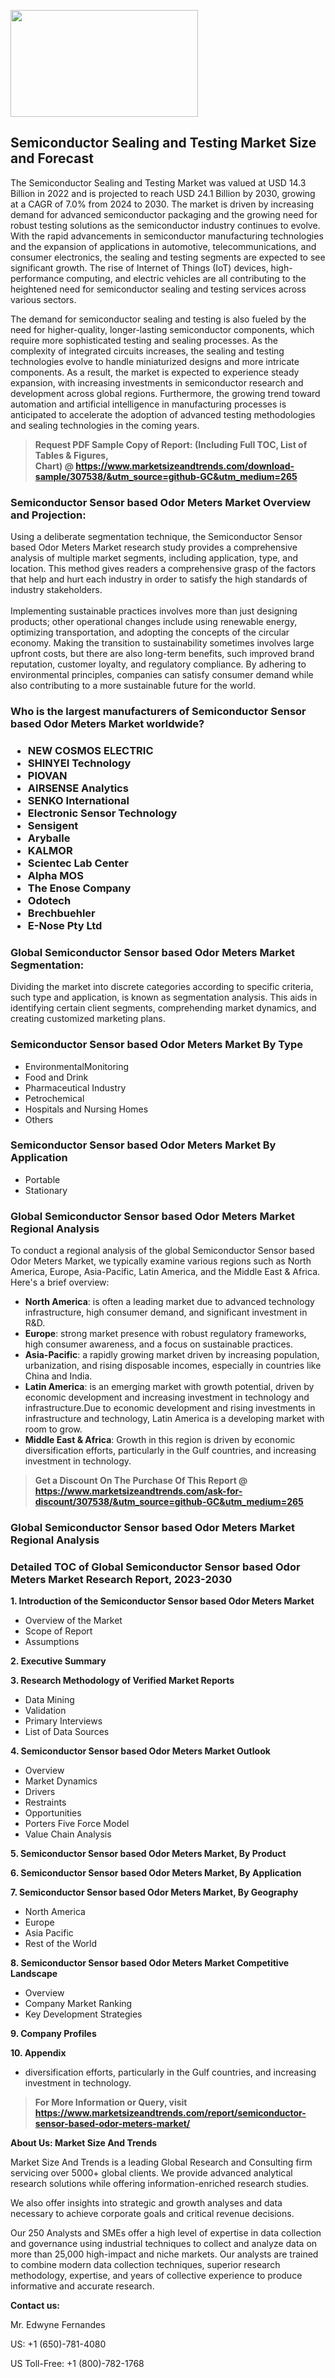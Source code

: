 <p><img class="alignnone size-medium wp-image-20088" src="https://ffe5etoiles.com/wp-content/uploads/2024/12/MST1-300x171.png" alt="" width="300" height="171" /></p><h2>Semiconductor Sealing and Testing Market Size and Forecast</h2><p>The Semiconductor Sealing and Testing Market was valued at USD 14.3 Billion in 2022 and is projected to reach USD 24.1 Billion by 2030, growing at a CAGR of 7.0% from 2024 to 2030. The market is driven by increasing demand for advanced semiconductor packaging and the growing need for robust testing solutions as the semiconductor industry continues to evolve. With the rapid advancements in semiconductor manufacturing technologies and the expansion of applications in automotive, telecommunications, and consumer electronics, the sealing and testing segments are expected to see significant growth. The rise of Internet of Things (IoT) devices, high-performance computing, and electric vehicles are all contributing to the heightened need for semiconductor sealing and testing services across various sectors.</p><p>The demand for semiconductor sealing and testing is also fueled by the need for higher-quality, longer-lasting semiconductor components, which require more sophisticated testing and sealing processes. As the complexity of integrated circuits increases, the sealing and testing technologies evolve to handle miniaturized designs and more intricate components. As a result, the market is expected to experience steady expansion, with increasing investments in semiconductor research and development across global regions. Furthermore, the growing trend toward automation and artificial intelligence in manufacturing processes is anticipated to accelerate the adoption of advanced testing methodologies and sealing technologies in the coming years.</p></p><blockquote id="" class=""><strong>Request PDF Sample Copy of Report: (Including Full TOC, List of Tables &amp; Figures, Chart)&nbsp;@&nbsp;<strong><a href="https://www.marketsizeandtrends.com/download-sample/307538/&utm_source=github-GC&utm_medium=265" target="_blank">https://www.marketsizeandtrends.com/download-sample/307538/&utm_source=github-GC&utm_medium=265</a></strong></strong></blockquote><h3 id="" class="">Semiconductor Sensor based Odor Meters Market&nbsp;Overview and Projection:</h3><p id="" class="">Using a deliberate segmentation technique, the Semiconductor Sensor based Odor Meters Market research study provides a comprehensive analysis of multiple market segments, including application, type, and location. This method gives readers a comprehensive grasp of the factors that help and hurt each industry in order to satisfy the high standards of industry stakeholders. <br /> <br />Implementing sustainable practices involves more than just designing products; other operational changes include using renewable energy, optimizing transportation, and adopting the concepts of the circular economy. Making the transition to sustainability sometimes involves large upfront costs, but there are also long-term benefits, such improved brand reputation, customer loyalty, and regulatory compliance. By adhering to environmental principles, companies can satisfy consumer demand while also contributing to a more sustainable future for the world.</p><h3 id="" class="">Who is the largest manufacturers of&nbsp;Semiconductor Sensor based Odor Meters Market worldwide?</h3><h3 class=""><p><ul><li>NEW COSMOS ELECTRIC </li><li> SHINYEI Technology </li><li> PIOVAN </li><li> AIRSENSE Analytics </li><li> SENKO International </li><li> Electronic Sensor Technology </li><li> Sensigent </li><li> Aryballe </li><li> KALMOR </li><li> Scientec Lab Center </li><li> Alpha MOS </li><li> The Enose Company </li><li> Odotech </li><li> Brechbuehler </li><li> E-Nose Pty Ltd</li></ul></p></h3><h3 id="" class="">Global&nbsp;Semiconductor Sensor based Odor Meters Market Segmentation:</h3><p id="" class="">Dividing the market into discrete categories according to specific criteria, such type and application, is known as segmentation analysis. This aids in identifying certain client segments, comprehending market dynamics, and creating customized marketing plans.</p><h3 id="" class="">Semiconductor Sensor based Odor Meters Market&nbsp;By Type</h3><p><p><ul><li>EnvironmentalMonitoring</li><li> Food and Drink</li><li> Pharmaceutical Industry</li><li> Petrochemical</li><li> Hospitals and Nursing Homes</li><li> Others</p></li></ul></p></p><h3 id="" class="">Semiconductor Sensor based Odor Meters Market&nbsp;By Application</h3><p class=""><p><ul><li>Portable</li><li> Stationary</li></ul></p></p><h3 id="" class="">Global Semiconductor Sensor based Odor Meters Market Regional Analysis</h3><p id="" class="">To conduct a regional analysis of the global Semiconductor Sensor based Odor Meters Market, we typically examine various regions such as North America, Europe, Asia-Pacific, Latin America, and the Middle East &amp; Africa. Here's a brief overview:</p><ul><li><strong>North America</strong>: is often a leading market due to advanced technology infrastructure, high consumer demand, and significant investment in R&amp;D.</li><li><strong>Europe</strong>: strong market presence with robust regulatory frameworks, high consumer awareness, and a focus on sustainable practices.</li><li><strong>Asia-Pacific</strong>: a rapidly growing market driven by increasing population, urbanization, and rising disposable incomes, especially in countries like China and India.</li><li><strong>Latin America</strong>: is an emerging market with growth potential, driven by economic development and increasing investment in technology and infrastructure.Due to economic development and rising investments in infrastructure and technology, Latin America is a developing market with room to grow.</li><li><strong>Middle East &amp; Africa</strong>: Growth in this region is driven by economic diversification efforts, particularly in the Gulf countries, and increasing investment in technology.</li></ul><blockquote id="" class=""><strong>Get a Discount On The Purchase Of This Report @ <strong><a href="https://www.marketsizeandtrends.com/ask-for-discount/307538/&utm_source=github-GC&utm_medium=265" target="_blank">https://www.marketsizeandtrends.com/ask-for-discount/307538/&utm_source=github-GC&utm_medium=265</a></strong></strong></blockquote><h3 id="" class="">Global Semiconductor Sensor based Odor Meters Market Regional Analysis</h3><h3 id="" class="">Detailed TOC of Global Semiconductor Sensor based Odor Meters Market Research Report, 2023-2030</h3><p id="" class=""><strong>1. Introduction of the Semiconductor Sensor based Odor Meters Market</strong></p><ul><li>Overview of the Market</li><li>Scope of Report</li><li>Assumptions</li></ul><p id="" class=""><strong>2. Executive Summary</strong></p><p id="" class=""><strong>3. Research Methodology of Verified Market Reports</strong></p><ul><li>Data Mining</li><li>Validation</li><li>Primary Interviews</li><li>List of Data Sources</li></ul><p id="" class=""><strong>4. Semiconductor Sensor based Odor Meters Market Outlook</strong></p><ul><li>Overview</li><li>Market Dynamics</li><li>Drivers</li><li>Restraints</li><li>Opportunities</li><li>Porters Five Force Model</li><li>Value Chain Analysis</li></ul><p id="" class=""><strong>5. Semiconductor Sensor based Odor Meters Market, By Product</strong></p><p id="" class=""><strong>6. Semiconductor Sensor based Odor Meters Market, By Application</strong></p><p id="" class=""><strong>7. Semiconductor Sensor based Odor Meters Market, By Geography</strong></p><ul><li>North America</li><li>Europe</li><li>Asia Pacific</li><li>Rest of the World</li></ul><p id="" class=""><strong>8. Semiconductor Sensor based Odor Meters Market Competitive Landscape</strong></p><ul><li>Overview</li><li>Company Market Ranking</li><li>Key Development Strategies</li></ul><p id="" class=""><strong>9. Company Profiles</strong></p><p id="" class=""><strong>10. Appendix</strong></p><ul><li>diversification efforts, particularly in the Gulf countries, and increasing investment in technology.</li></ul><blockquote id="" class=""><strong>For More Information or Query, visit <strong><strong><a href="https://www.marketsizeandtrends.com/report/semiconductor-sensor-based-odor-meters-market/" target="_blank">https://www.marketsizeandtrends.com/report/semiconductor-sensor-based-odor-meters-market/</a></strong></strong></strong></blockquote><p id="" class=""><strong>About Us: Market Size And Trends</strong></p><p id="" class="">Market Size And Trends is a leading Global Research and Consulting firm servicing over 5000+ global clients. We provide advanced analytical research solutions while offering information-enriched research studies.</p><p id="" class="">We also offer insights into strategic and growth analyses and data necessary to achieve corporate goals and critical revenue decisions.</p><p id="" class="">Our 250 Analysts and SMEs offer a high level of expertise in data collection and governance using industrial techniques to collect and analyze data on more than 25,000 high-impact and niche markets. Our analysts are trained to combine modern data collection techniques, superior research methodology, expertise, and years of collective experience to produce informative and accurate research.</p><p id="" class=""><strong>Contact us:</strong></p><p id="" class="">Mr. Edwyne Fernandes</p><p id="" class="">US: +1 (650)-781-4080</p><p id="" class="">US Toll-Free: +1 (800)-782-1768</p>
